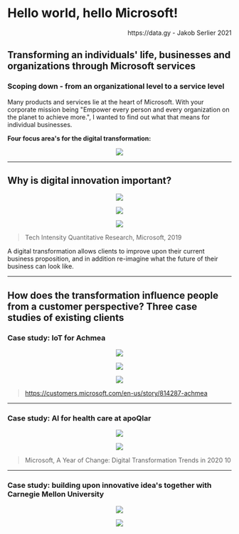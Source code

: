# Hello world, hello Microsoft! 

<div style="text-align: right"> https://data.gy - Jakob Serlier 2021 </div>

## Transforming an individuals' life, businesses and organizations through Microsoft services 

### Scoping down - from an organizational level to a service level

Many products and services lie at the heart of Microsoft. With your corporate mission being "Empower every person and every organization on the planet to achieve more.", I wanted to find out what that means for individual businesses. 

**Four focus area's for the digital transformation:**

<!-- ![image-20210525142740285](./image-20210525142740285.png) -->
<p align="center">
  <img src="./image-20210525142740285.png">
</p>

---

## Why is digital innovation important?

<p align="center">
  <img src="./image-20210525142404925.png">
</p>

<p align="center">
  <img src="./image-20210525145025640.png">
</p>

<p align="center">
  <img src="./image-20210525145756303.png">
</p>

<!-- ![image-20210525142404925](./image-20210525142404925.png) -->

<!-- ![image-20210525145025640](./image-20210525145025640.png) -->

<!-- ![image-20210525145756303](./image-20210525145756303.png) -->

> Tech Intensity Quantitative Research, Microsoft, 2019

A digital transformation allows clients to improve upon their current business proposition, and in addition re-imagine what the future of their business can look like. 

---

## How does the transformation influence people from a customer perspective? Three case studies of existing clients

### Case study: IoT for Achmea
<p align="center">
  <img src="./image-20210525144216151.png">
</p>
<p align="center">
  <img src="./image-20210525144209587.png">
</p>
<p align="center">
  <img src="./image-20210525145253445.png">
</p>

<!-- 
![image-20210525144216151](./image-20210525144216151.png)

![image-20210525144209587](./image-20210525144209587.png)

![image-20210525145253445](./image-20210525145253445.png)
 -->


> https://customers.microsoft.com/en-us/story/814287-achmea

---

### Case study:  AI for health care at apoQlar

<p align="center">
  <img src="./image-20210525143004384.png">
</p>

<p align="center">
  <img src="./image-20210525143015055.png">
</p>

<!-- ![image-20210525143004384](./image-20210525143004384.png)

![image-20210525143015055](./image-20210525143015055.png) -->

> Microsoft, A Year of Change: Digital Transformation Trends in 2020 10

---

### Case study: building upon innovative idea's together with Carnegie Mellon University

<p align="center">
  <img src="./image-20210525145618636.png">
</p>
<p align="center">
  <img src="./image-20210525145622860.png">
</p>
<!-- 
![image-20210525145618636](./image-20210525145618636.png)

![image-20210525145622860](./image-20210525145622860.png) -->

> https://customers.microsoft.com/en-us/story/1373322602397569038-cmu-azurepmm-azurestack


## What the future will bring: from case studies to the edge of innovation

<p align="center">
  <img src="./image-20210525144701307.png">
</p>
<p align="center">
  <img src="./image-20210525144730266.png">
</p>
<!-- ![image-20210525144701307](./image-20210525144701307.png)

![image-20210525144730266](./image-20210525144730266.png) -->
